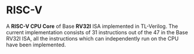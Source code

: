 # RISC-V
A **RISC-V CPU Core** of Base **RV32I** ISA implemented in TL-Verilog. The current implementation consists of 31 instructions out of the 47 in the Base RV32I ISA, all the instructions which can independently run on the CPU have been implemented. 